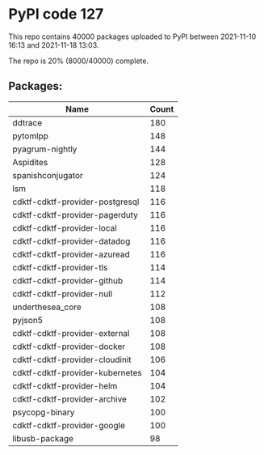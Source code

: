 # PyPI code 127

This repo contains 40000 packages uploaded to PyPI between 
2021-11-10 16:13 and 2021-11-18 13:03.

The repo is 20% (8000/40000) complete.

## Packages:

| Name  | Count |
| ----- | ----- |
| ddtrace | 180 |
| pytomlpp | 148 |
| pyagrum-nightly | 144 |
| Aspidites | 128 |
| spanishconjugator | 124 |
| lsm | 118 |
| cdktf-cdktf-provider-postgresql | 116 |
| cdktf-cdktf-provider-pagerduty | 116 |
| cdktf-cdktf-provider-local | 116 |
| cdktf-cdktf-provider-datadog | 116 |
| cdktf-cdktf-provider-azuread | 116 |
| cdktf-cdktf-provider-tls | 114 |
| cdktf-cdktf-provider-github | 114 |
| cdktf-cdktf-provider-null | 112 |
| underthesea_core | 108 |
| pyjson5 | 108 |
| cdktf-cdktf-provider-external | 108 |
| cdktf-cdktf-provider-docker | 108 |
| cdktf-cdktf-provider-cloudinit | 106 |
| cdktf-cdktf-provider-kubernetes | 104 |
| cdktf-cdktf-provider-helm | 104 |
| cdktf-cdktf-provider-archive | 102 |
| psycopg-binary | 100 |
| cdktf-cdktf-provider-google | 100 |
| libusb-package | 98 |


